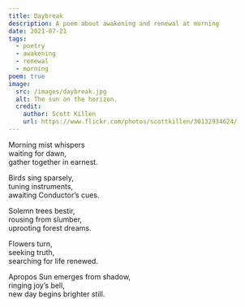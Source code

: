 ```yaml
---
title: Daybreak
description: A poem about awakening and renewal at morning
date: 2021-07-21
tags:
  - poetry
  - awakening
  - renewal
  - morning
poem: true
image:
  src: /images/daybreak.jpg
  alt: The sun on the horizon.
  credit:
    author: Scott Killen
    url: https://www.flickr.com/photos/scottkillen/30132934624/
---
```


Morning mist whispers  
waiting for dawn,  
gather together in earnest.

Birds sing sparsely,  
tuning instruments,  
awaiting Conductor’s cues.

Solemn trees bestir,  
rousing from slumber,  
uprooting forest dreams.

Flowers turn,  
seeking truth,  
searching for life renewed.

Apropos Sun emerges from shadow,  
ringing joy’s bell,  
new day begins brighter still.
